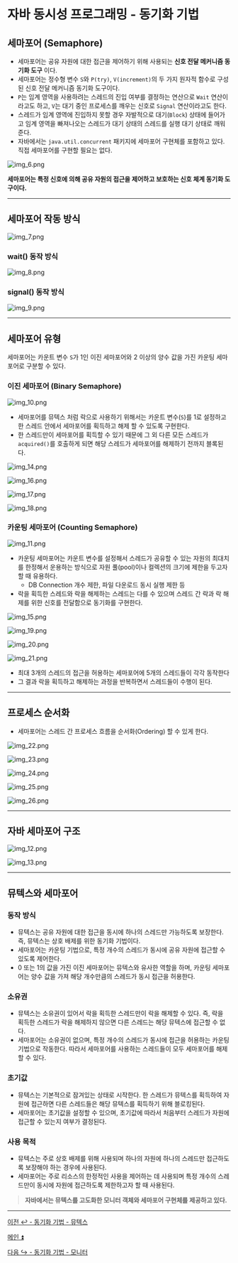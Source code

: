 # 자바 동시성 프로그래밍 - 동기화 기법

## 세마포어 (Semaphore)

- 세마포어는 공유 자원에 대한 접근을 제어하기 위해 사용되는 **신호 전달 메커니즘 동기화 도구** 이다.
- 세마포어는 정수형 변수 `S`와 `P(try)`, `V(increment)`의 두 가지 원자적 함수로 구성된 신호 전달 메커니즘 동기화 도구이다.
- `P`는 임계 영역을 사용하려는 스레드의 진입 여부를 결정하는 연산으로 `Wait` 연산이라고도 하고, `V`는 대기 중인 프로세스를 깨우는 신호로 `Signal` 연산이라고도 한다.
- 스레드가 임계 영역에 진입하지 못할 경우 자발적으로 대기(`Block`) 상태에 들어가고 임계 영역을 빠져나오는 스레드가 대기 상태의 스레드를 실행 대기 상태로 깨워준다.
- 자바에서는 `java.util.concurrent` 패키지에 세마포어 구현체를 포함하고 있다. 직접 세마포어를 구현할 필요는 없다.

![img_6.png](image/img_6.png)

**세마포어는 특정 신호에 의해 공유 자원의 접근을 제어하고 보호하는 신호 체계 동기화 도구이다.**

---

## 세마포어 작동 방식

![img_7.png](image/img_7.png)

### wait() 동작 방식

![img_8.png](image/img_8.png)

### signal() 동작 방식

![img_9.png](image/img_9.png)

---

## 세마포어 유형

세마포어는 카운트 변수 `S`가 1인 이진 세마포어와 2 이상의 양수 값을 가진 카운팅 세마포어로 구분할 수 있다.

### 이진 세마포어 (Binary Semaphore)

![img_10.png](image/img_10.png)

- 세마포어를 뮤텍스 처럼 락으로 사용하기 위해서는 카운트 변수(`S`)를 1로 설정하고 한 스레드 안에서 세마포어를 획득하고 해제 할 수 있도록 구현한다.
- 한 스레드만이 세마포어를 획득할 수 있기 때문에 그 외 다른 모든 스레드가 `acquired()`를 호출하게 되면 해당 스레드가 세마포어를 해제하기 전까지 블록된다.

![img_14.png](image/img_14.png)

![img_16.png](image/img_16.png)

![img_17.png](image/img_17.png)

![img_18.png](image/img_18.png)

### 카운팅 세마포어 (Counting Semaphore)

![img_11.png](image/img_11.png)

- 카운팅 세마포어는 카운트 변수를 설정해서 스레드가 공유할 수 있는 자원의 최대치를 한정해서 운용하는 방식으로 자원 풀(pool)이나 컬렉션의 크기에 제한을 두고자 할 때 유용하다.
  - DB Connection 개수 제한, 파일 다운로드 동시 실행 제한 등
- 락을 획득한 스레드와 락을 해제하는 스레드는 다를 수 있으며 스레드 간 락과 락 해제를 위한 신호를 전달함으로 동기화를 구현한다.

![img_15.png](image/img_15.png)

![img_19.png](image/img_19.png)

![img_20.png](image/img_20.png)

![img_21.png](image/img_21.png)

- 최대 3개의 스레드의 접근을 허용하는 세마포어에 5개의 스레드들이 각각 동작한다
- 그 결과 락을 획득하고 해제하는 과정을 반복하면서 스레드들이 수행이 된다.

---

## 프로세스 순서화

- 세마포어는 스레드 간 프로세스 흐름을 순서화(Ordering) 할 수 있게 한다.

![img_22.png](image/img_22.png)

![img_23.png](image/img_23.png)

![img_24.png](image/img_24.png)

![img_25.png](image/img_25.png)

![img_26.png](image/img_26.png)

---

## 자바 세마포어 구조

![img_12.png](image/img_12.png)

![img_13.png](image/img_13.png)

---

## 뮤텍스와 세마포어

### 동작 방식

- 뮤텍스는 공유 자원에 대한 접근을 동시에 하나의 스레드만 가능하도록 보장한다. 즉, 뮤텍스는 상호 배제를 위한 동기화 기법이다.
- 세마포어는 카운팅 기법으로, 특정 개수의 스레드가 동시에 공유 자원에 접근할 수 있도록 제어한다.
- 0 또는 1의 값을 가진 이진 세마포어는 뮤텍스와 유사한 역할을 하며, 카운팅 세마포어는 양수 값을 가져 해당 개수만큼의 스레드가 동시 접근을 허용한다.

### 소유권

- 뮤텍스는 소유권이 있어서 락을 획득한 스레드만이 락을 해제할 수 있다. 즉, 락을 획득한 스레드가 락을 해제하지 않으면 다른 스레드는 해당 뮤텍스에 접근할 수 없다.
- 세마포어는 소유권이 없으며, 특정 개수의 스레드가 동시에 접근을 허용하는 카운팅 기법으로 작동한다. 따라서 세마포어를 사용하는 스레드들이 모두 세마포어를 해제할 수 있다.

### 초기값

- 뮤텍스는 기본적으로 잠겨있는 상태로 시작한다. 한 스레드가 뮤텍스를 획득하여 자원에 접근하면 다른 스레드들은 해당 뮤텍스를 획득하기 위해 블로킹된다.
- 세마포어는 초기값을 설정할 수 있으며, 초기값에 따라서 처음부터 스레드가 자원에 접근할 수 있는지 여부가 결정된다.

### 사용 목적

- 뮤텍스는 주로 상호 배제를 위해 사용되며 하나의 자원에 하나의 스레드만 접근하도록 보장해야 하는 경우에 사용된다.
- 세마포어는 주로 리소스의 한정적인 사용을 제어하는 데 사용되며 특정 개수의 스레드만이 동시에 자원에 접근하도록 제한하고자 할 때 사용된다.

> **자바에서는 뮤텍스를 고도화한 모니터 객체와 세마포어 구현체를 제공하고 있다.**

---

[이전 ↩️ - 동기화 기법 - 뮤텍스]()

[메인 ⏫](https://github.com/genesis12345678/TIL/blob/main/Java/reactive/Main.md)

[다음 ↪️ - 동기화 기법 - 모니터]()